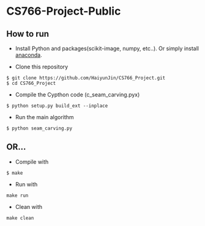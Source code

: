 # CS766-Project-Public

## How to run


- Install Python and packages(scikit-image, numpy, etc..). Or simply install [anaconda](https://www.continuum.io/downloads).

- Clone this repository

```
$ git clone https://github.com/HaiyunJin/CS766_Project.git
$ cd CS766_Project
```

- Compile the Cypthon code (c_seam_carving.pyx)
```
$ python setup.py build_ext --inplace
```

- Run the main algorithm
```
$ python seam_carving.py
```

## OR...
- Compile with
```
$ make
```

- Run with
```
make run
```

- Clean with
```
make clean
```
